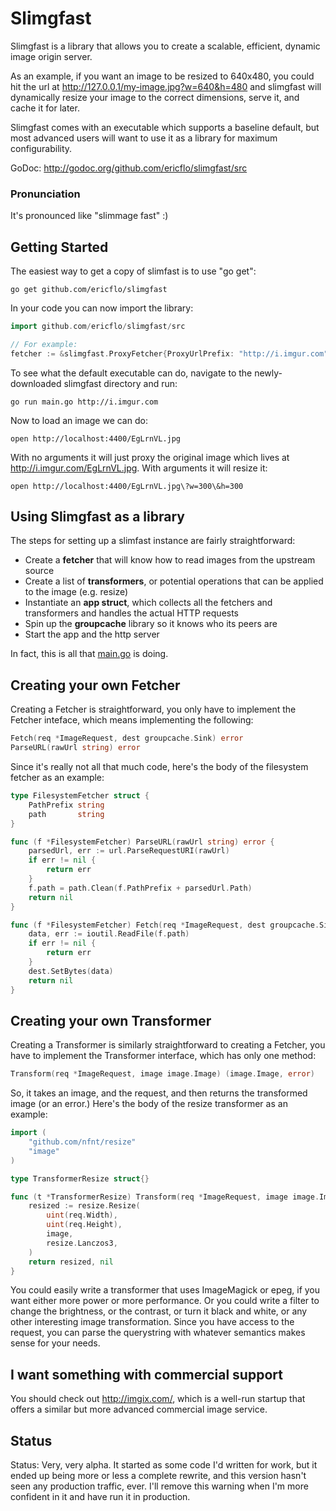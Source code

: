# Slimgfast

Slimgfast is a library that allows you to create a scalable, efficient, dynamic
image origin server.

As an example, if you want an image to be resized to 640x480, you could hit the
url at http://127.0.0.1/my-image.jpg?w=640&h=480 and slimgfast will dynamically
resize your image to the correct dimensions, serve it, and cache it for later.

Slimgfast comes with an executable which supports a baseline default, but most
advanced users will want to use it as a library for maximum configurability.

GoDoc: http://godoc.org/github.com/ericflo/slimgfast/src

### Pronunciation

It's pronounced like "slimmage fast" :)

## Getting Started

The easiest way to get a copy of slimfast is to use "go get":

    go get github.com/ericflo/slimgfast

In your code you can now import the library:

```go
import github.com/ericflo/slimgfast/src

// For example:
fetcher := &slimgfast.ProxyFetcher{ProxyUrlPrefix: "http://i.imgur.com"}
```

To see what the default executable can do, navigate to the newly-downloaded
slimgfast directory and run:

    go run main.go http://i.imgur.com

Now to load an image we can do:

    open http://localhost:4400/EgLrnVL.jpg

With no arguments it will just proxy the original image which lives at
http://i.imgur.com/EgLrnVL.jpg.  With arguments it will resize it:

    open http://localhost:4400/EgLrnVL.jpg\?w=300\&h=300

## Using Slimgfast as a library

The steps for setting up a slimfast instance are fairly straightforward:

* Create a **fetcher** that will know how to read images from the upstream
  source
* Create a list of **transformers**, or potential operations that can be
  applied to the image (e.g. resize)
* Instantiate an **app struct**, which collects all the fetchers and
  transformers and handles the actual HTTP requests
* Spin up the **groupcache** library so it knows who its peers are
* Start the app and the http server

In fact, this is all that
[main.go](https://github.com/ericflo/slimgfast/blob/master/main.go) is doing.

## Creating your own Fetcher

Creating a Fetcher is straightforward, you only have to implement the Fetcher
inteface, which means implementing the following:

```go
Fetch(req *ImageRequest, dest groupcache.Sink) error
ParseURL(rawUrl string) error
```

Since it's really not all that much code, here's the body of the filesystem
fetcher as an example:

```go
type FilesystemFetcher struct {
    PathPrefix string
    path       string
}

func (f *FilesystemFetcher) ParseURL(rawUrl string) error {
    parsedUrl, err := url.ParseRequestURI(rawUrl)
    if err != nil {
        return err
    }
    f.path = path.Clean(f.PathPrefix + parsedUrl.Path)
    return nil
}

func (f *FilesystemFetcher) Fetch(req *ImageRequest, dest groupcache.Sink) error {
    data, err := ioutil.ReadFile(f.path)
    if err != nil {
        return err
    }
    dest.SetBytes(data)
    return nil
}
```

## Creating your own Transformer

Creating a Transformer is similarly straightforward to creating a Fetcher,
you have to implement the Transformer interface, which has only one method:

```go
Transform(req *ImageRequest, image image.Image) (image.Image, error)
```

So, it takes an image, and the request, and then returns the transformed image
(or an error.)  Here's the body of the resize transformer as an example:

```go
import (
    "github.com/nfnt/resize"
    "image"
)

type TransformerResize struct{}

func (t *TransformerResize) Transform(req *ImageRequest, image image.Image) (image.Image, error) {
    resized := resize.Resize(
        uint(req.Width),
        uint(req.Height),
        image,
        resize.Lanczos3,
    )
    return resized, nil
}
```

You could easily write a transformer that uses ImageMagick or epeg, if you want
either more power or more performance.  Or you could write a filter to change
the brightness, or the contrast, or turn it black and white, or any other
interesting image transformation.  Since you have access to the request,
you can parse the querystring with whatever semantics makes sense for your
needs.

## I want something with commercial support

You should check out http://imgix.com/, which is a well-run startup that offers
a similar but more advanced commercial image service.

## Status

Status: Very, very alpha.  It started as some code I'd written for work, but
it ended up being more or less a complete rewrite, and this version hasn't seen
any production traffic, ever.  I'll remove this warning when I'm more confident
in it and have run it in production.